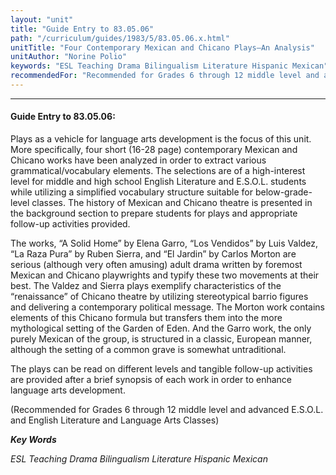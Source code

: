 ```yaml
---
layout: "unit"
title: "Guide Entry to 83.05.06"
path: "/curriculum/guides/1983/5/83.05.06.x.html"
unitTitle: "Four Contemporary Mexican and Chicano Plays—An Analysis"
unitAuthor: "Norine Polio"
keywords: "ESL Teaching Drama Bilingualism Literature Hispanic Mexican"
recommendedFor: "Recommended for Grades 6 through 12 middle level and advanced E.S.O.L.  and English Literature and Language Arts Classes"
---
```

<body>
<hr/>
<h4>
Guide Entry to 83.05.06:
</h4>
Plays as a vehicle for language arts development is the focus of this unit.  More specifically, four short (16-28 page) contemporary Mexican and Chicano works have been analyzed in order to extract various grammatical/vocabulary elements.  The selections are of a high-interest level for middle and high school English Literature and E.S.O.L.  students while utilizing a simplified vocabulary structure suitable for below-grade-level classes.  The history of Mexican and Chicano theatre is presented in the background section to prepare students for plays and appropriate follow-up activities provided.
<p>
The works, “A Solid Home” by Elena Garro, “Los Vendidos” by Luis Valdez, “La Raza Pura” by Ruben Sierra, and “El Jardin” by Carlos Morton are serious (although very often amusing) adult drama written by foremost Mexican and Chicano playwrights and typify these two movements at their best.  The Valdez and Sierra plays exemplify characteristics of the “renaissance” of Chicano theatre by utilizing stereotypical barrio figures and delivering a contemporary political message.  The Morton work contains elements of this Chicano formula but transfers them into the more mythological setting of the Garden of Eden.  And the Garro work, the only purely Mexican of the group, is structured in a classic, European manner, although the setting of a common grave is somewhat untraditional.
</p>
<p>
The plays can be read on different levels and tangible follow-up activities are provided after a brief synopsis of each work in order to enhance language arts development.
</p>
<p>
(Recommended for Grades 6 through 12 middle level and advanced E.S.O.L.  and English Literature and Language Arts Classes)
</p>
<p>
<b>
<i>
Key Words
</i>
</b>
<br/>
</p>
<p>
<i>
ESL Teaching Drama Bilingualism Literature Hispanic Mexican
</i>
</p>
</body>